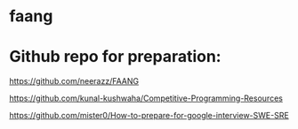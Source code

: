 # faang

# Github repo for preparation:
https://github.com/neerazz/FAANG

https://github.com/kunal-kushwaha/Competitive-Programming-Resources

https://github.com/mister0/How-to-prepare-for-google-interview-SWE-SRE
